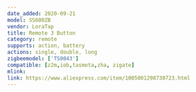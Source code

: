 ```yaml
---
date_added: 2020-09-21
model: SS600ZB
vendor: LoraTap
title: Remote 3 Button
category: remote
supports: action, battery
actions: single, double, long
zigbeemodel: ['TS0043']
compatible: [z2m,iob,tasmota,zha, zigate]
mlink: 
link: https://www.aliexpress.com/item/1005001298730723.html
---
```

